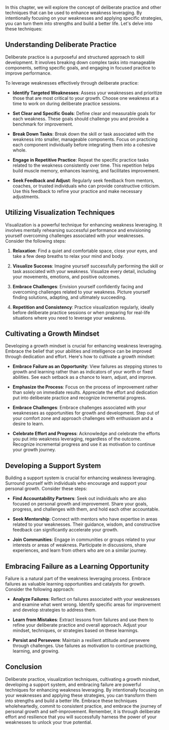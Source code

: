
In this chapter, we will explore the concept of deliberate practice and other techniques that can be used to enhance weakness leveraging. By intentionally focusing on your weaknesses and applying specific strategies, you can turn them into strengths and build a better life. Let's delve into these techniques:

Understanding Deliberate Practice
---------------------------------

Deliberate practice is a purposeful and structured approach to skill development. It involves breaking down complex tasks into manageable components, setting specific goals, and engaging in focused practice to improve performance.

To leverage weaknesses effectively through deliberate practice:

* **Identify Targeted Weaknesses**: Assess your weaknesses and prioritize those that are most critical to your growth. Choose one weakness at a time to work on during deliberate practice sessions.

* **Set Clear and Specific Goals**: Define clear and measurable goals for each weakness. These goals should challenge you and provide a benchmark for improvement.

* **Break Down Tasks**: Break down the skill or task associated with the weakness into smaller, manageable components. Focus on practicing each component individually before integrating them into a cohesive whole.

* **Engage in Repetitive Practice**: Repeat the specific practice tasks related to the weakness consistently over time. This repetition helps build muscle memory, enhances learning, and facilitates improvement.

* **Seek Feedback and Adjust**: Regularly seek feedback from mentors, coaches, or trusted individuals who can provide constructive criticism. Use this feedback to refine your practice and make necessary adjustments.

Utilizing Visualization Techniques
----------------------------------

Visualization is a powerful technique for enhancing weakness leveraging. It involves mentally rehearsing successful performance and envisioning yourself overcoming challenges associated with your weaknesses. Consider the following steps:

1. **Relaxation**: Find a quiet and comfortable space, close your eyes, and take a few deep breaths to relax your mind and body.

2. **Visualize Success**: Imagine yourself successfully performing the skill or task associated with your weakness. Visualize every detail, including your movements, emotions, and positive outcomes.

3. **Embrace Challenges**: Envision yourself confidently facing and overcoming challenges related to your weakness. Picture yourself finding solutions, adapting, and ultimately succeeding.

4. **Repetition and Consistency**: Practice visualization regularly, ideally before deliberate practice sessions or when preparing for real-life situations where you need to leverage your weakness.

Cultivating a Growth Mindset
----------------------------

Developing a growth mindset is crucial for enhancing weakness leveraging. Embrace the belief that your abilities and intelligence can be improved through dedication and effort. Here's how to cultivate a growth mindset:

* **Embrace Failure as an Opportunity**: View failures as stepping stones to growth and learning rather than as indicators of your worth or fixed abilities. See each setback as a chance to learn, adjust, and improve.

* **Emphasize the Process**: Focus on the process of improvement rather than solely on immediate results. Appreciate the effort and dedication put into deliberate practice and recognize incremental progress.

* **Embrace Challenges**: Embrace challenges associated with your weaknesses as opportunities for growth and development. Step out of your comfort zone and approach challenges with enthusiasm and a desire to learn.

* **Celebrate Effort and Progress**: Acknowledge and celebrate the efforts you put into weakness leveraging, regardless of the outcome. Recognize incremental progress and use it as motivation to continue your growth journey.

Developing a Support System
---------------------------

Building a support system is crucial for enhancing weakness leveraging. Surround yourself with individuals who encourage and support your personal growth. Consider these steps:

* **Find Accountability Partners**: Seek out individuals who are also focused on personal growth and improvement. Share your goals, progress, and challenges with them, and hold each other accountable.

* **Seek Mentorship**: Connect with mentors who have expertise in areas related to your weaknesses. Their guidance, wisdom, and constructive feedback can significantly accelerate your growth.

* **Join Communities**: Engage in communities or groups related to your interests or areas of weakness. Participate in discussions, share experiences, and learn from others who are on a similar journey.

Embracing Failure as a Learning Opportunity
-------------------------------------------

Failure is a natural part of the weakness leveraging process. Embrace failures as valuable learning opportunities and catalysts for growth. Consider the following approach:

* **Analyze Failures**: Reflect on failures associated with your weaknesses and examine what went wrong. Identify specific areas for improvement and develop strategies to address them.

* **Learn from Mistakes**: Extract lessons from failures and use them to refine your deliberate practice and overall approach. Adjust your mindset, techniques, or strategies based on these learnings.

* **Persist and Persevere**: Maintain a resilient attitude and persevere through challenges. Use failures as motivation to continue practicing, learning, and growing.

Conclusion
----------

Deliberate practice, visualization techniques, cultivating a growth mindset, developing a support system, and embracing failure are powerful techniques for enhancing weakness leveraging. By intentionally focusing on your weaknesses and applying these strategies, you can transform them into strengths and build a better life. Embrace these techniques wholeheartedly, commit to consistent practice, and embrace the journey of personal growth and self-improvement. Remember, it is through deliberate effort and resilience that you will successfully harness the power of your weaknesses to unlock your true potential.
